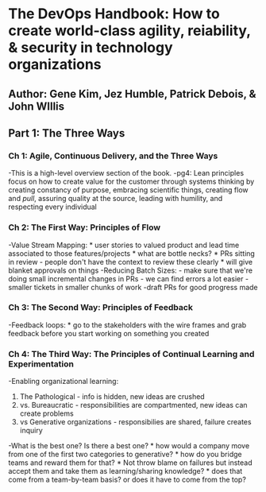 # The DevOps Handbook: How to create world-class agility, reiability, & security in technology organizations

## Author: Gene Kim, Jez Humble, Patrick Debois, & John WIllis


## Part 1: The Three Ways

### Ch 1: Agile, Continuous Delivery, and the Three Ways
-This is a high-level overview section of the book.
-pg4: Lean principles focus on how to create value for the customer through systems thinking by creating constancy of purpose, embracing scientific things, creating flow and _pull_, assuring quality at the source, leading with humility, and respecting every individual

### Ch 2: The First Way: Principles of Flow
-Value Stream Mapping: 
    * user stories to valued product and lead time associated to those features/projects
    * what are bottle necks? 
        * PRs sitting in review - people don't have the context to review these clearly
        * will give blanket approvals on things
-Reducing Batch Sizes:
    - make sure that we're doing small incremental changes in PRs
    - we can find errors a lot easier
    -smaller tickets in smaller chunks of work
    -draft PRs for good progress made

### Ch 3: The Second Way: Principles of Feedback
-Feedback loops:
    * go to the stakeholders with the wire frames and grab feedback before you start working on something you created

### Ch 4: The Third Way: The Principles of Continual Learning and Experimentation
-Enabling organizational learning: 

1. The Pathological - info is hidden, new ideas are crushed
2. vs. Bureaucratic - responsibilities are compartmented, new ideas can create problems
3. vs Generative organizations - responsibilies are shared, failure creates inquiry

-What is the best one? Is there a best one?
    * how would a company move from one of the first two categories to generative? 
    * how do you bridge teams and reward them for that? 
    * Not throw blame on failures but instead accept them and take them as learning/sharing knowledge?
        * does that come from a team-by-team basis? or does it have to come from the top?

